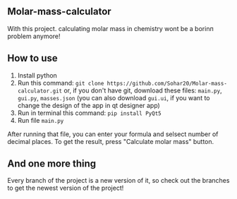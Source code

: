 ## Molar-mass-calculator
With this project. calculating molar mass in chemistry wont be a borinп problem anymore!
## How to use

1) Install python
2) Run this command: ``git clone https://github.com/Sohar20/Molar-mass-calculator.git`` or, if you don't have git, download these files: `main.py`, `gui.py`, `masses.json` (you can also download `gui.ui`, if you want to change the design of the app in qt designer app)
4) Run in terminal this command: `pip install PyQt5`
5) Run file `main.py`

After running that file, you can enter your formula and selsect number of decimal places. To get the result, press "Calculate molar mass" button.

## And one more thing

Every branch of the project is a new version of it, so check out the branches to get the newest version of the project!
